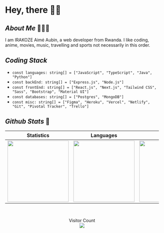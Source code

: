 # **Hey, there** 👋🏿

## **_About Me_** 👩🏿‍💻
I am IRAKOZE Aimé Aubin, a web developer from Rwanda. I like coding, anime, movies, music, travelling and sports not necessarily in this order.

## **_Coding Stack_**

+ `const languages: string[] = ["JavaScript", "TypeScript", "Java", "Python"]`
+ `const backEnd: string[] = ["Express.js", "Node.js"]`
+ `const frontEnd: string[] = ["React.js", "Next.js", "Tailwind CSS", "Sass", "Bootstrap", "Material UI"]`
+ `const databases: string[] = ["Postgres", "MongoDB"]`
+ `const misc: string[] = ["Figma", "Heroku", "Vercel", "Netlify", "Git", "Pivotal Tracker", "Trello"]`

## **_Github Stats_** 🚀

|Statistics|Languages|Streaks
|-|-|-|
|<a href="https://github.com/anuraghazra/github-readme-stats"><img height="200px" align="center" src="https://github-readme-stats.vercel.app/api?username=IRAKOZEAimeAubin&show_icons=true&theme=onedark"/></a>|<a href="https://github.com/anuraghazra/github-readme-stats"><img height="200px" align="center" src="https://github-readme-stats.vercel.app/api/top-langs/?username=IRAKOZEAimeAubin&layout=compact"/></a>|<a href="#"><img height="200px" align="center" src="https://github-readme-streak-stats.herokuapp.com/?user=IRAKOZEAimeAubin"/></a>|

<br />

<p align="center"> 
  Visitor Count<br>
  <img src="https://profile-counter.glitch.me/IRAKOZEAimeAubin/count.svg" />
</p>